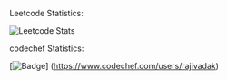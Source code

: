 Leetcode Statistics:

![Leetcode Stats](https://leetcard.jacoblin.cool/rajivadak26)


codechef Statistics:

[![Badge](https://cp-logo.vercel.app/codechef/rajivadak)]
(https://www.codechef.com/users/rajivadak)
